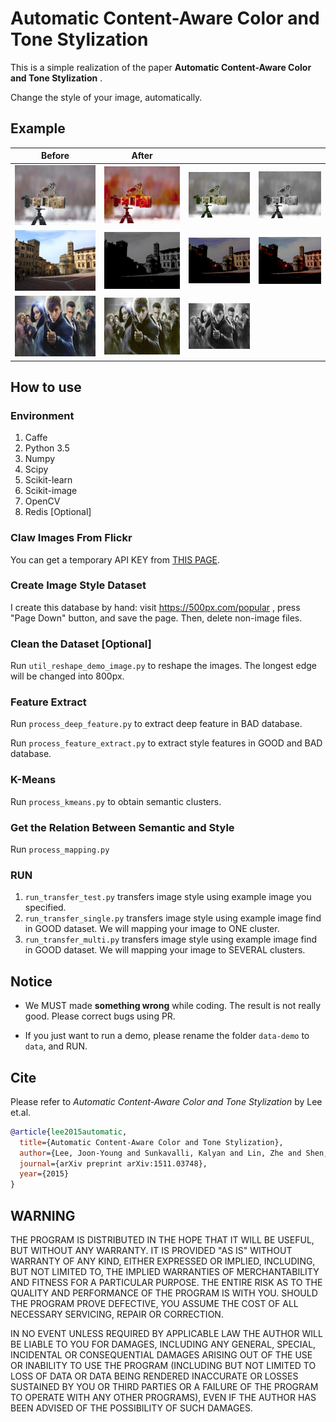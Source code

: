 # Automatic Content-Aware Color and Tone Stylization
This is a simple realization of the paper __Automatic Content-Aware Color and Tone Stylization__ .

Change the style of your image, automatically.

## Example

| Before | After | | |
| :--: | :--: |:--:|:--:|
| ![](docs/images/demo1-ori.jpg) | ![](docs/images/demo1-result1.png) | ![](docs/images/demo1-result2.png) | ![](docs/images/demo1-result3.png) |
| ![](docs/images/demo2-ori.jpg) | ![](docs/images/demo2-result1.jpg) | ![](docs/images/demo2-result2.jpg) | ![](docs/images/demo2-result3.jpg) |
| ![](docs/images/demo3-ori.png) | ![](docs/images/demo3-result1.png) | ![](docs/images/demo3-result2.png) | &nbsp; |

## How to use

### Environment

1. Caffe
1. Python 3.5
1. Numpy
1. Scipy
1. Scikit-learn
1. Scikit-image
1. OpenCV
1. Redis [Optional]

### Claw Images From Flickr

You can get a temporary API KEY from [THIS PAGE]( https://www.flickr.com/services/api/explore/flickr.interestingness.getList).

### Create Image Style Dataset

I create this database by hand: visit https://500px.com/popular , press "Page Down" button, and save the page. Then, delete non-image files.

### Clean the Dataset [Optional]

Run `util_reshape_demo_image.py` to reshape the images. The longest edge will be changed into 800px.

### Feature Extract

Run `process_deep_feature.py` to extract deep feature in BAD database.

Run `process_feature_extract.py` to extract style features in GOOD and BAD database.

### K-Means

Run `process_kmeans.py` to obtain semantic clusters.

### Get the Relation Between Semantic and Style

Run `process_mapping.py`

### RUN

1. `run_transfer_test.py` transfers image style using example image you specified.
1. `run_transfer_single.py` transfers image style using example image find in GOOD dataset. We will mapping your image to ONE cluster.
1. `run_transfer_multi.py` transfers image style using example image find in GOOD dataset. We will mapping your image to SEVERAL clusters.

## Notice

+ We MUST made __something wrong__ while coding. The result is not really good. Please correct bugs using PR.

+ If you just want to run a demo, please rename the folder `data-demo` to `data`, and RUN.

## Cite

Please refer to _Automatic Content-Aware Color and Tone Stylization_ by Lee et.al.

```bibtex
@article{lee2015automatic,
  title={Automatic Content-Aware Color and Tone Stylization},
  author={Lee, Joon-Young and Sunkavalli, Kalyan and Lin, Zhe and Shen, Xiaohui and Kweon, In So},
  journal={arXiv preprint arXiv:1511.03748},
  year={2015}
}
```

## WARNING

THE PROGRAM IS DISTRIBUTED IN THE HOPE THAT IT WILL BE USEFUL, BUT WITHOUT ANY WARRANTY. IT IS PROVIDED "AS IS" WITHOUT WARRANTY OF ANY KIND, EITHER EXPRESSED OR IMPLIED, INCLUDING, BUT NOT LIMITED TO, THE IMPLIED WARRANTIES OF MERCHANTABILITY AND FITNESS FOR A PARTICULAR PURPOSE. THE ENTIRE RISK AS TO THE QUALITY AND PERFORMANCE OF THE PROGRAM IS WITH YOU. SHOULD THE PROGRAM PROVE DEFECTIVE, YOU ASSUME THE COST OF ALL NECESSARY SERVICING, REPAIR OR CORRECTION.

IN NO EVENT UNLESS REQUIRED BY APPLICABLE LAW THE AUTHOR WILL BE LIABLE TO YOU FOR DAMAGES, INCLUDING ANY GENERAL, SPECIAL, INCIDENTAL OR CONSEQUENTIAL DAMAGES ARISING OUT OF THE USE OR INABILITY TO USE THE PROGRAM (INCLUDING BUT NOT LIMITED TO LOSS OF DATA OR DATA BEING RENDERED INACCURATE OR LOSSES SUSTAINED BY YOU OR THIRD PARTIES OR A FAILURE OF THE PROGRAM TO OPERATE WITH ANY OTHER PROGRAMS), EVEN IF THE AUTHOR HAS BEEN ADVISED OF THE POSSIBILITY OF SUCH DAMAGES.
